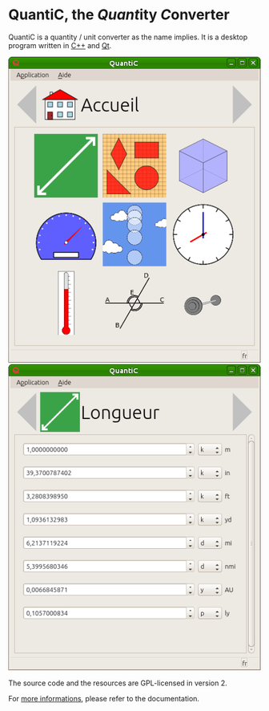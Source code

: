 # QuantiC, the *Quant*ity *C*onverter
QuantiC is a quantity / unit converter as the name implies.
It is a desktop program written in [C++](https://en.wikipedia.org/wiki/C++) and [Qt](https://en.wikipedia.org/wiki/Qt_(software)).

![Screenshot](screens/QuantiC-0.3-00b.png)
![Screenshot](screens/QuantiC-0.3-01b.png)

The source code and the resources are GPL-licensed in version 2.

For [more informations](DOC.md), please refer to the documentation.
